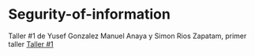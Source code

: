 # Segurity-of-information
Taller #1 de Yusef Gonzalez
Manuel Anaya y Simon Rios Zapatam, primer taller 
[Taller #1](https://docs.google.com/presentation/d/158WckMXegoJLJfROtU_7ZOml2nsiTZq_aGQa-LgyZzU/edit?usp=sharing)
